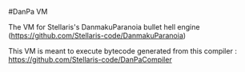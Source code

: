 #DanPa VM

The VM for Stellaris's DanmakuParanoia bullet hell engine (https://github.com/Stellaris-code/DanmakuParanoia)

This VM is meant to execute bytecode generated from this compiler : https://github.com/Stellaris-code/DanPaCompiler
